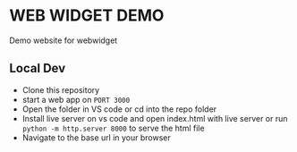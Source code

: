 # WEB WIDGET DEMO

Demo website for webwidget

## Local Dev

- Clone this repository
- start a web app on `PORT 3000`
- Open the folder in VS code or cd into the repo folder
- Install live server on vs code and open index.html with live server or run `python -m http.server 8000` to serve the html file
- Navigate to the base url in your browser
